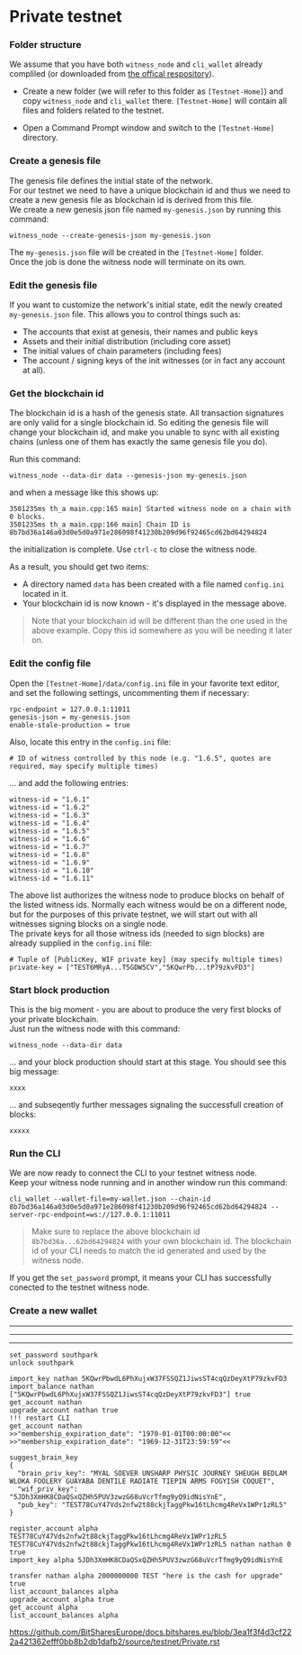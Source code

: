 # Private testnet

### Folder structure
We assume that you have both `witness_node` and `cli_wallet` already compliled (or downloaded from [the offical respository](https://github.com/bitshares/bitshares-2/releases/latest)).

* Create a new folder (we will refer to this folder as `[Testnet-Home]`) and copy `witness_node` and `cli_wallet` there. `[Testnet-Home]` will contain all files and folders related to the testnet.

* Open a Command Prompt window and switch to the `[Testnet-Home]` directory.

### Create a genesis file
The genesis file defines the initial state of the network.  
For our testnet we need to have a unique blockchain id and thus we need to create a new genesis file as blockchain id is derived from this file.  
We create a new genesis json file named `my-genesis.json` by running this command:
```
witness_node --create-genesis-json my-genesis.json
```
The `my-genesis.json` file will be created in the `[Testnet-Home]` folder.  
Once the job is done the witness node will terminate on its own.

### Edit the genesis file
If you want to customize the network's initial state, edit the newly created `my-genesis.json` file. This allows you to control things such as:
* The accounts that exist at genesis, their names and public keys
* Assets and their initial distribution (including core asset)
* The initial values of chain parameters (including fees)
* The account / signing keys of the init witnesses (or in fact any account at all).

### Get the blockchain id
The blockchain id is a hash of the genesis state. All transaction signatures are only valid for a single blockchain id. So editing the genesis file will change your blockchain id, and make you unable to sync with all existing chains (unless one of them has exactly the same genesis file you do).

Run this command:
```
witness_node --data-dir data --genesis-json my-genesis.json 
```
and when a message like this shows up:
```
3501235ms th_a main.cpp:165 main] Started witness node on a chain with 0 blocks.
3501235ms th_a main.cpp:166 main] Chain ID is 8b7bd36a146a03d0e5d0a971e286098f41230b209d96f92465cd62bd64294824
```
the initialization is complete. Use `ctrl-c` to close the witness node.

As a result, you should get two items:
* A directory named `data` has been created with a file named `config.ini` located in it.
* Your blockchain id is now known - it's displayed in the message above.

> Note that your blockchain id will be different than the one used in the above example. Copy this id somewhere as you will be needing it later on.

### Edit the config file
Open the `[Testnet-Home]/data/config.ini` file in your favorite text editor, and set the following settings, uncommenting them if necessary:
```
rpc-endpoint = 127.0.0.1:11011  
genesis-json = my-genesis.json  
enable-stale-production = true 
```
Also, locate this entry in the `config.ini` file:
```
# ID of witness controlled by this node (e.g. "1.6.5", quotes are required, may specify multiple times)
```
... and add the following entries: 
```
witness-id = "1.6.1"
witness-id = "1.6.2"
witness-id = "1.6.3"
witness-id = "1.6.4"
witness-id = "1.6.5"
witness-id = "1.6.6"
witness-id = "1.6.7"
witness-id = "1.6.8"
witness-id = "1.6.9"
witness-id = "1.6.10"
witness-id = "1.6.11"
```
The above list authorizes the witness node to produce blocks on behalf of the listed witness ids. Normally each witness would be on a different node, but for the purposes of this private testnet, we will start out with all witnesses signing blocks on a single node.  
The private keys for all those witness ids (needed to sign blocks) are already supplied in the `config.ini` file:
```
# Tuple of [PublicKey, WIF private key] (may specify multiple times)
private-key = ["TEST6MRyA...T5GDW5CV","5KQwrPb...tP79zkvFD3"]
```

### Start block production
This is the big moment - you are about to produce the very first blocks of your private blockchain.  
Just run the witness node with this command:
```
witness_node --data-dir data 
```
... and your block production should start at this stage. You should see this big message:
```
xxxx
```
... and subseqently further messages signaling the successfull creation of blocks:
```
xxxxx
```

### Run the CLI
We are now ready to connect the CLI to your testnet witness node.  
Keep your witness node running and in another window run this command:
```
cli_wallet --wallet-file=my-wallet.json --chain-id 8b7bd36a146a03d0e5d0a971e286098f41230b209d96f92465cd62bd64294824 --server-rpc-endpoint=ws://127.0.0.1:11011
```
> Make sure to replace the above blockchain id `8b7bd36a...62bd64294824` with your own blockchain id. The blockchain id of your CLI needs to match the id generated and used by the witness node.

If you get the `set_password` prompt, it means your CLI has successfully conected to the testnet witness node.

### Create a new wallet


---

---

---

```
set_password southpark
unlock southpark

import_key nathan 5KQwrPbwdL6PhXujxW37FSSQZ1JiwsST4cqQzDeyXtP79zkvFD3
import_balance nathan ["5KQwrPbwdL6PhXujxW37FSSQZ1JiwsST4cqQzDeyXtP79zkvFD3"] true
get_account nathan
upgrade_account nathan true
!!! restart CLI
get_account nathan
>>"membership_expiration_date": "1970-01-01T00:00:00"<<
>>"membership_expiration_date": "1969-12-31T23:59:59"<<

suggest_brain_key
{
  "brain_priv_key": "MYAL SOEVER UNSHARP PHYSIC JOURNEY SHEUGH BEDLAM WLOKA FOOLERY GUAYABA DENTILE RADIATE TIEPIN ARMS FOGYISH COQUET",
  "wif_priv_key": "5JDh3XmHK8CDaQSxQZHh5PUV3zwzG68uVcrTfmg9yQ9idNisYnE",
  "pub_key": "TEST78CuY47Vds2nfw2t88ckjTaggPkw16tLhcmg4ReVx1WPr1zRL5"
}

register_account alpha TEST78CuY47Vds2nfw2t88ckjTaggPkw16tLhcmg4ReVx1WPr1zRL5 TEST78CuY47Vds2nfw2t88ckjTaggPkw16tLhcmg4ReVx1WPr1zRL5 nathan nathan 0 true
import_key alpha 5JDh3XmHK8CDaQSxQZHh5PUV3zwzG68uVcrTfmg9yQ9idNisYnE

transfer nathan alpha 2000000000 TEST "here is the cash for upgrade" true
list_account_balances alpha
upgrade_account alpha true
get_account alpha
list_account_balances alpha
```

https://github.com/BitSharesEurope/docs.bitshares.eu/blob/3ea1f3f4d3cf222a421362efff0bb8b2db1dafb2/source/testnet/Private.rst
